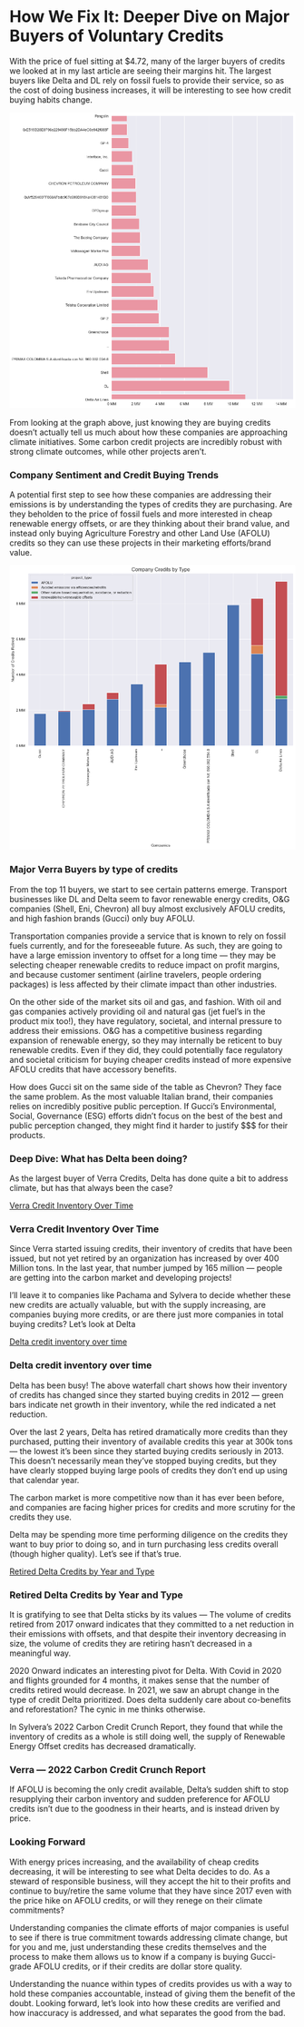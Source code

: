 # How We Fix It: Deeper Dive on Major Buyers of Voluntary Credits

With the price of fuel sitting at $4.72, many of the larger buyers of credits we looked at in my last article are seeing their margins hit. The largest buyers like Delta and DL rely on fossil fuels to provide their service, so as the cost of doing business increases, it will be interesting to see how credit buying habits change.

![Major Buyers of Verra's Verifified Carbon Units](https://github.com/GnarlyLosche/Verra_Major_Buyers_Analysis/blob/main/Pics/credits_retired_by_org%20copy.png)

From looking at the graph above, just knowing they are buying credits doesn’t actually tell us much about how these companies are approaching climate initiatives. Some carbon credit projects are incredibly robust with strong climate outcomes, while other projects aren’t.

### Company Sentiment and Credit Buying Trends
A potential first step to see how these companies are addressing their emissions is by understanding the types of credits they are purchasing. Are they beholden to the price of fossil fuels and more interested in cheap renewable energy offsets, or are they thinking about their brand value, and instead only buying Agriculture Forestry and other Land Use (AFOLU) credits so they can use these projects in their marketing efforts/brand value.

![Major Buyers of Credits by Type](https://github.com/GnarlyLosche/Verra_Major_Buyers_Analysis/blob/main/Pics/Major_Buyers_by_type%20copy.png)

### Major Verra Buyers by type of credits
From the top 11 buyers, we start to see certain patterns emerge. Transport businesses like DL and Delta seem to favor renewable energy credits, O&G companies (Shell, Eni, Chevron) all buy almost exclusively AFOLU credits, and high fashion brands (Gucci) only buy AFOLU.

Transportation companies provide a service that is known to rely on fossil fuels currently, and for the foreseeable future. As such, they are going to have a large emission inventory to offset for a long time — they may be selecting cheaper renewable credits to reduce impact on profit margins, and because customer sentiment (airline travelers, people ordering packages) is less affected by their climate impact than other industries.

On the other side of the market sits oil and gas, and fashion. With oil and gas companies actively providing oil and natural gas (jet fuel’s in the product mix too!), they have regulatory, societal, and internal pressure to address their emissions. O&G has a competitive business regarding expansion of renewable energy, so they may internally be reticent to buy renewable credits. Even if they did, they could potentially face regulatory and societal criticism for buying cheaper credits instead of more expensive AFOLU credits that have accessory benefits.

How does Gucci sit on the same side of the table as Chevron? They face the same problem. As the most valuable Italian brand, their companies relies on incredibly positive public perception. If Gucci’s Environmental, Social, Governance (ESG) efforts didn’t focus on the best of the best and public perception changed, they might find it harder to justify $$$ for their products.

### Deep Dive: What has Delta been doing?
As the largest buyer of Verra Credits, Delta has done quite a bit to address climate, but has that always been the case?

[Verra Credit Inventory Over Time](https://github.com/GnarlyLosche/Verra_Major_Buyers_Analysis/blob/main/Pics/general_credit_supply_over_time%20copy.png)

### Verra Credit Inventory Over Time
Since Verra started issuing credits, their inventory of credits that have been issued, but not yet retired by an organization has increased by over 400 Million tons. In the last year, that number jumped by 165 million — people are getting into the carbon market and developing projects!

I’ll leave it to companies like Pachama and Sylvera to decide whether these new credits are actually valuable, but with the supply increasing, are companies buying more credits, or are there just more companies in total buying credits? Let’s look at Delta

[Delta credit inventory over time](https://github.com/GnarlyLosche/Verra_Major_Buyers_Analysis/blob/main/Pics/Delta_Credit_Supply_Over_Time%20copy.png)

### Delta credit inventory over time
Delta has been busy! The above waterfall chart shows how their inventory of credits has changed since they started buying credits in 2012 — green bars indicate net growth in their inventory, while the red indicated a net reduction.

Over the last 2 years, Delta has retired dramatically more credits than they purchased, putting their inventory of available credits this year at 300k tons — the lowest it’s been since they started buying credits seriously in 2013. This doesn’t necessarily mean they’ve stopped buying credits, but they have clearly stopped buying large pools of credits they don’t end up using that calendar year.

The carbon market is more competitive now than it has ever been before, and companies are facing higher prices for credits and more scrutiny for the credits they use.

Delta may be spending more time performing diligence on the credits they want to buy prior to doing so, and in turn purchasing less credits overall (though higher quality). Let’s see if that’s true.

[Retired Delta Credits by Year and Type](https://github.com/GnarlyLosche/Verra_Major_Buyers_Analysis/blob/main/Pics/Delta_credit_retirement%20over_time%20copy.png)

### Retired Delta Credits by Year and Type
It is gratifying to see that Delta sticks by its values — The volume of credits retired from 2017 onward indicates that they committed to a net reduction in their emissions with offsets, and that despite their inventory decreasing in size, the volume of credits they are retiring hasn’t decreased in a meaningful way.

2020 Onward indicates an interesting pivot for Delta. With Covid in 2020 and flights grounded for 4 months, it makes sense that the number of credits retired would decrease. In 2021, we saw an abrupt change in the type of credit Delta prioritized. Does delta suddenly care about co-benefits and reforestation? The cynic in me thinks otherwise.

In Sylvera’s 2022 Carbon Credit Crunch Report, they found that while the inventory of credits as a whole is still doing well, the supply of Renewable Energy Offset credits has decreased dramatically.


### Verra — 2022 Carbon Credit Crunch Report
If AFOLU is becoming the only credit available, Delta’s sudden shift to stop resupplying their carbon inventory and sudden preference for AFOLU credits isn’t due to the goodness in their hearts, and is instead driven by price.

### Looking Forward
With energy prices increasing, and the availability of cheap credits decreasing, it will be interesting to see what Delta decides to do. As a steward of responsible business, will they accept the hit to their profits and continue to buy/retire the same volume that they have since 2017 even with the price hike on AFOLU credits, or will they renege on their climate commitments?

Understanding companies the climate efforts of major companies is useful to see if there is true commitment towards addressing climate change, but for you and me, just understanding these credits themselves and the process to make them allows us to know if a company is buying Gucci-grade AFOLU credits, or if their credits are dollar store quality.

Understanding the nuance within types of credits provides us with a way to hold these companies accountable, instead of giving them the benefit of the doubt. Looking forward, let’s look into how these credits are verified and how inaccuracy is addressed, and what separates the good from the bad.
